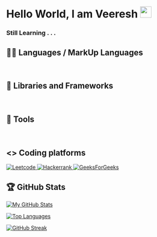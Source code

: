 # Hello World, I am Veeresh <img src="https://raw.githubusercontent.com/iampavangandhi/iampavangandhi/master/gifs/Hi.gif" width="30px">

### Still Learning . . . 

## 👨‍💻 Languages / MarkUp Languages

<a href=""><img alt="" src="https://img.shields.io/badge/Python-3776AB?style=for-the-badge&logo=python&logoColor=white" /></a>
<a href=""><img alt="" src="https://img.shields.io/badge/C-00599C?style=for-the-badge&logo=c&logoColor=white" /></a>
<a href=""><img alt="" src="https://img.shields.io/badge/HTML5-E34F26?style=for-the-badge&logo=html5&logoColor=white" /></a>
<a href=""><img alt="" src="https://img.shields.io/badge/CSS3-1572B6?style=for-the-badge&logo=css3&logoColor=white" /></a>
<a href=""><img alt="" src="https://img.shields.io/badge/C%2B%2B-00599C?style=for-the-badge&logo=c%2B%2B&logoColor=white" /></a>
<a href=""><img alt="" src="https://img.shields.io/badge/JavaScript-F7DF1E?style=for-the-badge&logo=javascript&logoColor=black" /></a>
<a href=""><img alt="" src="https://img.shields.io/badge/MySQL-00000F?style=for-the-badge&logo=mysql&logoColor=white" /></a>
<a href=""><img alt="" src="https://img.shields.io/badge/MongoDB-4EA94B?style=for-the-badge&logo=mongodb&logoColor=white" /></a>
<a href=""><img alt="" src="https://img.shields.io/badge/Shell_Script-121011?style=for-the-badge&logo=gnu-bash&logoColor=white" /></a>

## 🧰 Libraries and Frameworks

<a href=""><img alt="" src="https://img.shields.io/badge/Node.js-43853D?style=for-the-badge&logo=node.js&logoColor=white" /></a>
<a href=""><img alt="" src="https://img.shields.io/badge/Express.js-404D59?style=for-the-badge" /></a>
<a href=""><img alt="" src="https://img.shields.io/badge/React-20232A?style=for-the-badge&logo=react&logoColor=61DAFB" /></a>
<a href=""><img alt="" src="https://img.shields.io/badge/jQuery-0769AD?style=for-the-badge&logo=jquery&logoColor=white" /></a>
<a href=""><img alt="" src="https://img.shields.io/badge/ejs-0769AD?style=for-the-badge&logo=ejs&logoColor=white" /></a>
<a href=""><img alt="" src="https://img.shields.io/badge/Bootstrap-563D7C?style=for-the-badge&logo=bootstrap&logoColor=white" /></a>
<a href=""><img alt="" src="https://img.shields.io/badge/Tailwind_CSS-38B2AC?style=for-the-badge&logo=tailwind-css&logoColor=white" /></a>
<a href=""><img alt="" src="https://img.shields.io/badge/styled--components-DB7093?style=for-the-badge&logo=styled-components&logoColor=white" /></a>

## 🔧 Tools

<a href=""><img alt="" src="https://img.shields.io/badge/Git-F05032?style=for-the-badge&logo=git&logoColor=white" /></a>
<a href=""><img alt="" src="https://img.shields.io/badge/GitHub-100000?style=for-the-badge&logo=github&logoColor=white" /></a>
<a href=""><img alt="" src="https://img.shields.io/badge/Postman-FF6C37?style=for-the-badge&logo=Postman&logoColor=white" /></a>
<a href=""><img alt="" src="https://img.shields.io/badge/Heroku-430098?style=for-the-badge&logo=heroku&logoColor=white" /></a>
<a href=""><img alt="" src="https://img.shields.io/badge/Visual_Studio_Code-0078D4?style=for-the-badge&logo=visual%20studio%20code&logoColor=white" /></a>
<a href=""><img alt="" src="https://img.shields.io/badge/sublime_text-%23575757.svg?&style=for-the-badge&logo=sublime-text&logoColor=important" /></a>
<a href=""><img alt="" src="https://img.shields.io/badge/Repl.it-%230D101E.svg?style=for-the-badge&logo=replit&logoColor=white" /></a>
<a href=""><img alt="" src="https://img.shields.io/badge/Canva-%2300C4CC.svg?&style=for-the-badge&logo=Canva&logoColor=white" /></a>

## <> Coding platforms


<a href = "https://leetcode.com/Veeresh_1104/" ><img alt="Leetcode" src="https://img.shields.io/badge/-LeetCode-FFA116?style=for-the-badge&logo=LeetCode&logoColor=black"/> </a>
<a href = "https://www.hackerrank.com/veeresh_ravi" ><img alt="Hackerrank" src="https://img.shields.io/badge/-Hackerrank-2EC866?style=for-the-badge&logo=HackerRank&logoColor=black"/> </a>
<a href = "https://auth.geeksforgeeks.org/user/veereshravi/profile" ><img alt="GeeksForGeeks" src="https://img.shields.io/badge/GeeksforGeeks-298D46?style=for-the-badge&logo=geeksforgeeks&logoColor=white"/> </a>

## 🏆 GitHub Stats

[![My GitHub Stats](https://github-readme-stats.vercel.app/api/?username=Veeresh-R-G&count_private=true&theme=vue-dark&hide_border=true&showicons=true)]()

[![Top Languages](https://github-readme-stats.vercel.app/api/top-langs/?username=Veeresh-R-G&layout=compact&show_icons=true&theme=vue-dark&hide_border=true)](https://github.com/DenverCoder1/github-readme-streak-stats)

[![GitHub Streak](https://github-readme-streak-stats.herokuapp.com/?user=Veeresh-R-G&theme=vue-dark&hide_border=true)](https://git.io/streak-stats)
<!--[![GitHub Streak](https://github-readme-streak-stats.herokuapp.com/?user=Veeresh-R-G&theme=tokyonight)](https://git.io/streak-stats)

[![Veeresh's github activity graph](https://activity-graph.herokuapp.com/graph?username=Veeresh-R-G&theme=react-dark)](https://github.com/ashutosh00710/github-readme-activity-graph)
<!---
Veeresh-R-G/Veeresh-R-G is a ✨ special ✨ repository because its `README.md` (this file) appears on your GitHub profile.
You can click the Preview link to take a look at your changes.
--->

